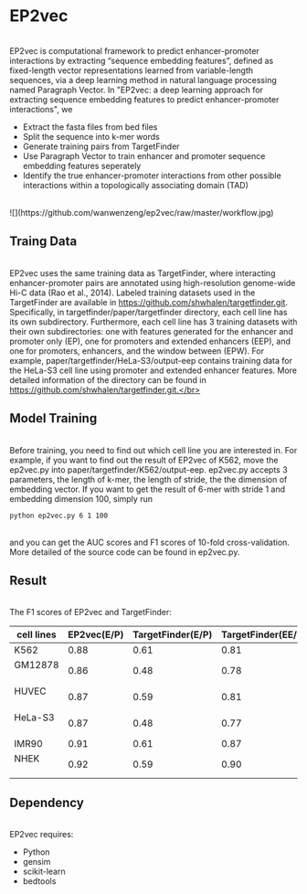 #  EP2vec

</br>EP2vec is computational framework to predict enhancer-promoter interactions by extracting “sequence embedding features”, defined as fixed-length vector representations learned from variable-length sequences, via a deep learning method in natural language processing named Paragraph Vector. In "EP2vec: a deep learning approach for extracting sequence embedding features to predict enhancer-promoter interactions", we</br>

* Extract the fasta files from bed files
* Split the sequence into k-mer words
* Generate training pairs from TargetFinder
* Use Paragraph Vector to train enhancer and promoter sequence embedding features seperately
* Identify the true enhancer-promoter interactions from other possible interactions within a topologically associating domain (TAD)
</br>
![](https://github.com/wanwenzeng/ep2vec/raw/master/workflow.jpg) 


##  Traing Data

</br>EP2vec uses the same training data as TargetFinder, where interacting enhancer-promoter pairs are annotated using high-resolution genome-wide Hi-C data (Rao et al., 2014). Labeled training datasets used in the TargetFinder are available in https://github.com/shwhalen/targetfinder.git. Specifically, in targetfinder/paper/targetfinder directory, each cell line has its own subdirectory. Furthermore, each cell line has 3 training datasets with their own subdirectories: one with features generated for the enhancer and promoter only (EP), one for promoters and extended enhancers (EEP), and one for promoters, enhancers, and the window between (EPW). For example, paper/targetfinder/HeLa-S3/output-eep contains training data for the HeLa-S3 cell line using promoter and extended enhancer features. More detailed information of the directory can be found in https://github.com/shwhalen/targetfinder.git.</br>

## Model Training

</br>Before training, you need to find out which cell line you are interested in. For example, if you want to find out the result of EP2vec of K562, move the ep2vec.py into paper/targetfinder/K562/output-eep. ep2vec.py accepts 3 parameters, the length of k-mer, the length of stride, the the dimension of embedding vector. If you want to get the result of 6-mer with stride 1 and embedding dimension 100, simply run</br>
```
python ep2vec.py 6 1 100
```
</br>
and you can get the AUC scores and F1 scores of 10-fold cross-validation. More detailed of the source code can be found in ep2vec.py.</br>

## Result

<br/>
The F1 scores of EP2vec and TargetFinder:

|cell lines   |EP2vec(E/P)  |TargetFinder(E/P)|TargetFinder(EE/P)|TargetFinder(E/P/W)|
|-------------|-------------|-----------------|------------------|-------------------|
|K562         |0.88         |0.61             |0.81              |0.85               |
|GM12878      |0.86         |0.48             |0.78              |0.83               |
|HUVEC        |0.87         |0.59             |0.81              |0.84               |
|HeLa-S3      |0.87         |0.48             |0.77              |0.71               |
|IMR90        |0.91         |0.61             |0.87              |0.83               |
|NHEK         |0.92         |0.59             |0.90              |0.83               |


## Dependency

</br>EP2vec requires:

* Python
* gensim
* scikit-learn  
* bedtools

</br>




